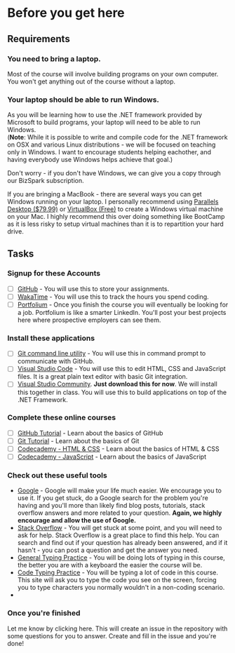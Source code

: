 # Before you get here

## Requirements

### You need to bring a laptop.
Most of the course will involve building programs on your own computer. You won't get anything out of the course without a laptop.

### Your laptop should be able to run Windows.
As you will be learning how to use the .NET framework provided by Microsoft to build programs, your laptop will need to be able to run Windows.  
(**Note**: While it is possible to write and compile code for the .NET framework on OSX and various Linux distributions - we will be focused on teaching only in Windows. I want to encourage students helping eachother, and having everybody use Windows helps achieve that goal.) 

Don't worry - if you don't have Windows, we can give you a copy through our BizSpark subscription.

If you are bringing a MacBook - there are several ways you can get Windows running on your laptop. I personally recommend using [Parallels Desktop ($79.99)](http://www.parallels.com/products/desktop/) or [VirtualBox (Free)](https://www.virtualbox.org/wiki/Downloads) to create a Windows virtual machine on your Mac.
 I highly recommend this over doing something like BootCamp as it is less risky to setup virtual machines than it is to repartition your hard drive.
## Tasks

### Signup for these Accounts
* [ ] [GitHub](https://www.github.com) - You will use this to store your assignments.
* [ ] [WakaTime](https://wakatime.com/signup) - You will use this to track the hours you spend coding.
* [ ] [Portfolium](https://www.portfolium.com) - Once you finish the course you will eventually be looking for a job. Portfolium is like a smarter LinkedIn. You'll post your best projects here where prospective employers can see them.

### Install these applications
* [ ] [Git command line utility](https://www.git-scm.com) - You will use this in command prompt to communicate with GitHub.
* [ ] [Visual Studio Code](https://code.visualstudio.com/) - You will use this to edit HTML, CSS and JavaScript files. It is a great plain text editor with basic Git integration.
* [ ] [Visual Studio Community](https://www.visualstudio.com/products/visual-studio-community-vs). **Just download this for now**. We will install this together in class. You will use this to build applications on top of the .NET Framework.

### Complete these online courses
* [ ] [GitHub Tutorial](https://guides.github.com/activities/hello-world/) - Learn about the basics of GitHub
* [ ] [Git Tutorial](https://try.github.io/levels/1/challenges/1) - Learn about the basics of Git
* [ ] [Codecademy - HTML & CSS](https://www.codecademy.com/tracks/web) - Learn about the basics of HTML & CSS
* [ ] [Codecademy - JavaScript](https://www.codecademy.com/tracks/javascript) - Learn about the basics of JavaScript

### Check out these useful tools
* [Google](http://www.google.com) - Google will make your life much easier. We encourage you to use it. If you get stuck, do a Google search for the problem you're having and you'll more than likely find blog posts, tutorials, stack overflow answers and more related to your question. **Again, we highly encourage and allow the use of Google.**
* [Stack Overflow](http://www.stackoverflow.com) - You will get stuck at some point, and you will need to ask for help. Stack Overflow is a great place to find this help. You can search and find out if your question has already been answered, and if it hasn't - you can post a question and get the answer you need.
* [General Typing Practice](http://www.keybr.com/#!game) - You will be doing lots of typing in this course, the better you are with a keyboard the easier the course will be.
* [Code Typing Practice](https://typing.io/lesson/javascript/jquery/traversing.js/1) - You will be typing a lot of code in this course. This site will ask you to type the code you see on the screen, forcing you to type characters you normally wouldn't in a non-coding scenario.
* 

### Once you're finished
Let me know by clicking here. This will create an issue in the repository with some questions for you to answer. Create and fill in the issue and you're done!
